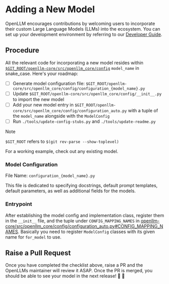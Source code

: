 # Adding a New Model

OpenLLM encourages contributions by welcoming users to incorporate their custom
Large Language Models (LLMs) into the ecosystem. You can set up your development
environment by referring to our
[Developer Guide](https://github.com/bentoml/OpenLLM/blob/main/DEVELOPMENT.md).

## Procedure

All the relevant code for incorporating a new model resides within
[`$GIT_ROOT/openllm-core/src/openllm_core/config`](../openllm-core/src/openllm_core/config/) `model_name` in snake_case.
Here's your roadmap:

- [ ] Generate model configuration file:
      `$GIT_ROOT/openllm-core/src/openllm_core/config/configuration_{model_name}.py`
- [ ] Update `$GIT_ROOT/openllm-core/src/openllm_core/config/__init__.py` to import the new model
- [ ] Add your new model entry in `$GIT_ROOT/openllm-core/src/openllm_core/config/configuration_auto.py` with a tuple of the `model_name` alongside with the `ModelConfig`
- [ ] Run `./tools/update-config-stubs.py` and `./tools/update-readme.py`

> [!NOTE]
>
> `$GIT_ROOT` refers to `$(git rev-parse --show-toplevel)`

For a working example, check out any existing model.

### Model Configuration

File Name: `configuration_{model_name}.py`

This file is dedicated to specifying docstrings, default prompt templates,
default parameters, as well as additional fields for the models.

### Entrypoint

After establishing the model config and implementation class, register them in
the `__init__` file, and the tuple under `CONFIG_MAPPING_NAMES` in [openllm-core/src/openllm_core/config/configuration_auto.py#CONFIG_MAPPING_NAMES](https://github.com/bentoml/OpenLLM/blob/main/openllm-core/src/openllm_core/config/configuration_auto.py#L30). Basically you need to register `ModelConfig` classes with its given name for `for_model` to use.

## Raise a Pull Request

Once you have completed the checklist above, raise a PR and the OpenLLMs
maintainer will review it ASAP. Once the PR is merged, you should be able to see
your model in the next release! 🎉 🎊
